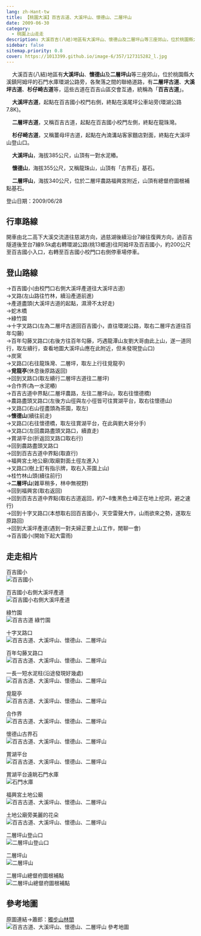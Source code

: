 ```yaml
---
lang: zh-Hant-tw
title: 【桃園大溪】百吉古道、大溪坪山、懷德山、二層坪山
date: 2009-06-30
category: 
  - 桃園上山走走
description: 大溪百吉(八結)地區有大溪坪山、懷德山及二層坪山等三座郊山，位於桃園縣大溪鎮阿姆坪的石門水庫環湖公路旁，各聚落之間的聯絡道路，有二層坪古道、大溪坪古道、杉仔崎古道等，這些古道在百吉山區交會互通，統稱為「百吉古道」。
sidebar: false
sitemap.priority: 0.8
cover: https://1013399.github.io/image-6/357/127315282_l.jpg
---
```


    大溪百吉(八結)地區有**大溪坪山**、**懷德山**及**二層坪山**等三座郊山，位於桃園縣大溪鎮阿姆坪的石門水庫環湖公路旁，各聚落之間的聯絡道路，有**二層坪古道**、**大溪坪古道**、**杉仔崎古道**等，這些古道在百吉山區交會互通，統稱為「**百吉古道**」。  

<!-- more -->

    **大溪坪古道**，起點在百吉國小校門右側，終點在溪尾坪公車站旁(環湖公路7.8K)。  

    **二層坪古道**，又稱百吉古道，起點在百吉國小校門左側，終點在龍珠灣。  

    **杉仔崎古道**，又稱薑母坪古道，起點在內湳溝站客家麵店對面，終點在大溪坪山登山口。 

    **大溪坪山**，海拔385公尺，山頂有一對水泥樁。  

    **懷德山**，海拔355公尺，又稱龍珠山，山頂有「古界石」基石。  

    **二層坪山**，海拔340公尺，位於二層坪農路福興宮附近，山頂有總督府圖根補點基石。

登山日期：2009/06/28

## 行車路線
開車由北二高下大溪交流道往慈湖方向，過慈湖後續沿台7線往復興方向，過百吉隧道後至台7線9.5k處右轉環湖公路(桃13鄉道)往阿姆坪及百吉國小，約200公尺至百吉國小入口，右轉至百吉國小校門口右側停車場停車。

## 登山路線
→百吉國小(由校門口右側大溪坪產道往大溪坪古道)  
→叉路(左山路往竹林，續沿產道前進)  
→產道盡頭(大溪坪古道的起點，濕滑不太好走)  
→蛇木橋  
→綠竹園  
→十字叉路口(左為二層坪古道回百吉國小，直往環湖公路，取右二層坪古道往百年勾藤)  
→百年勾藤叉路口(右後方往百年勾藤，巧遇龍潭山友劉大哥由此上山，遂一道同行，取左續行，查看地圖大溪坪山應在此附近，但未發現登山口)  
→炭窯  
→叉路口(右往龍珠灣、二層坪，取左上行往覓龍亭)  
→**覓龍亭**(休息後原路返回)  
→回到叉路口(取左續行二層坪古道往二層坪)  
→合作界(為一水泥樁)  
→百吉古道中界點(二層坪農路，左往二層坪山，取右往懷德橋)  
→農路盡頭叉路口(左後方山徑與左小徑皆可往賞湖平台，取右往懷德山)  
→叉路口(右山徑盡頭為茶園，取左)  
→**懷德山**(續往前走)  
→叉路口(右往懷德橋，取左往賞湖平台，在此與劉大哥分手)  
→叉路口(左回農路盡頭叉路口，續直走)  
→賞湖平台(折返回叉路口取右行)  
→回到農路盡頭叉路口  
→回到百吉古道中界點(取直行)  
→福興宮土地公廟(取廟對面土徑左進入)  
→叉路口(樹上釘有指示牌，取右入茶園上山)  
→桂竹林山頭(續往前行)  
→**二層坪山**(雜草稍多，林中無視野)  
→回到福興宮(取右返回)  
→回到百吉古道中界點(取右古道返回，約7~8隻黑色土峰正在地上挖洞，避之速行)  
→回到十字叉路口(本想取右回百吉國小，天空雷聲大作，山雨欲來之勢，遂取左原路回)  
→回到大溪坪產道(遇到一對夫婦正要上山工作，閒聊一會)  
→百吉國小(開始下起大雷雨)

## 走走相片
百吉國小  
![百吉國小](https://1013399.github.io/image-6/357/127314985_l.jpg)

百吉國小右側大溪坪產道  
![百吉國小右側大溪坪產道](https://1013399.github.io/image-6/357/127314990_l.jpg)

綠竹園  
![百吉古道 綠竹園](https://1013399.github.io/image-6/357/127314995_l.jpg)

十字叉路口  
![百吉古道、大溪坪山、懷德山、二層坪山](https://1013399.github.io/image-6/357/127315001_l.jpg)

百年勾藤叉路口  
![百吉古道、大溪坪山、懷德山、二層坪山](https://1013399.github.io/image-6/357/127315045_l.jpg)

一長一短水泥柱(沿途發現好幾處)  
![百吉古道、大溪坪山、懷德山、二層坪山](https://1013399.github.io/image-6/357/127315069_l.jpg)

覓龍亭  
![百吉古道、大溪坪山、懷德山、二層坪山](https://1013399.github.io/image-6/357/127315125_l.jpg)

合作界  
![百吉古道、大溪坪山、懷德山、二層坪山](https://1013399.github.io/image-6/357/127315128_l.jpg)

懷德山古界石  
![百吉古道、大溪坪山、懷德山、二層坪山](https://1013399.github.io/image-6/357/127315135_l.jpg)

賞湖平台  
![百吉古道、大溪坪山、懷德山、二層坪山](https://1013399.github.io/image-6/357/127315212_l.jpg)

賞湖平台遠眺石門水庫  
![石門水庫](https://1013399.github.io/image-6/357/127315282_l.jpg)

福興宮土地公廟  
![百吉古道、大溪坪山、懷德山、二層坪山](https://1013399.github.io/image-6/357/127315290_l.jpg)

土地公廟旁美麗的花朵  
![百吉古道、大溪坪山、懷德山、二層坪山](https://1013399.github.io/image-6/357/127315325_l.jpg)

二層坪山登山口  
![二層坪山登山口](https://1013399.github.io/image-6/357/127315334_l.jpg)

二層坪山  
![二層坪山](https://1013399.github.io/image-6/357/127315341_l.jpg)

二層坪山總督府圖根補點  
![二層坪山總督府圖根補點](https://1013399.github.io/image-6/357/127315467_l.jpg)

## 參考地圖
原圖連結→蕭郎：[獨步山林間](http://www.yougoipay.com/kenny/w590/index.htm)  
![百吉古道、大溪坪山、懷德山、二層坪山 參考地圖](https://1013399.github.io/image-6/357/127315650_l.jpg)